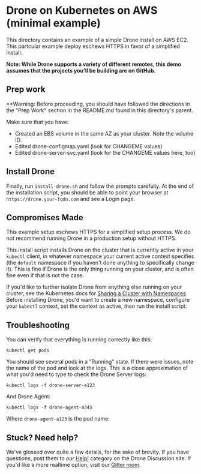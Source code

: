 # Drone on Kubernetes on AWS (minimal example)

This directory contains an example of a simple Drone install on AWS EC2. This partcular example deploy eschews HTTPS in favor of a simplified install.

**Note: While Drone supports a variety of different remotes, this demo assumes that the projects you'll be building are on GitHub.**

## Prep work

**Warning: Before proceeding, you should have followed the directions in the "Prep Work" section in the README.md found in this directory's parent.

Make sure that you have:

* Created an EBS volume in the same AZ as your cluster. Note the volume ID.
* Edited drone-configmap.yaml (look for CHANGEME values)
* Edited drone-server-svc.yaml (look for the CHANGEME values here, too)

## Install Drone

Finally, run `install-drone.sh` and follow the prompts carefully. At the end of the installation script, you should be able to point your browser at `https://drone.your-fqdn.com` and see a Login page.

## Compromises Made

This example setup eschews HTTPS for a simplified setup process. We do not recommend running Drone in a production setup without HTTPS.

This install script installs Drone on the cluster that is currently active in your `kubectl` client, in whatever namespace your current active context specifies (the `default` namespace if you haven't done anything to specifically change it). This is fine if Drone is the only thing running on your cluster, and is often fine even if that is not the case.

If you'd like to further isolate Drone from anything else running on your cluster, see the Kubernetes docs for [Sharing a Cluster with Namespaces](http://kubernetes.io/docs/admin/namespaces/). Before installing Drone, you'd want to create a new namespace, configure your `kubectl` context, set the context as active, *then* run the install script.

## Troubleshooting

You can verify that everything is running correctly like this:

```
kubectl get pods
```

You should see several pods in a "Running" state. If there were issues, note the name of the pod and look at the logs. This is a close approximation of what you'd need to type to check the Drone Server logs:

```
kubectl logs -f drone-server-a123
```

And Drone Agent:

```
kubectl logs -f drone-agent-a345
```

Where ``drone-agent-a123`` is the pod name.


## Stuck? Need help?

We've glossed over quite a few details, for the sake of brevity. If you have questions, post them to our [Help!](https://discuss.drone.io/c/help) category on the Drone Discussion site. If you'd like a more realtime option, visit our [Gitter room](https://gitter.im/drone/drone).

